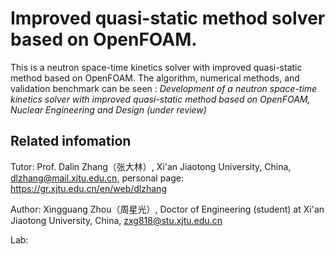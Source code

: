# Improved quasi-static method solver based on OpenFOAM.

This is a neutron space-time kinetics solver with improved quasi-static method based on OpenFOAM. The algorithm, numerical methods, and validation benchmark can be seen : *Development of a neutron space-time kinetics solver with improved quasi-static method based on OpenFOAM, Nuclear Engineering and Design (under review)*

## Related infomation
Tutor: Prof. Dalin Zhang（张大林）, Xi'an Jiaotong University, China, <dlzhang@mail.xjtu.edu.cn>, personal page: <https://gr.xjtu.edu.cn/en/web/dlzhang>

Author: Xingguang Zhou（周星光）, Doctor of Engineering (student) at Xi'an Jiaotong University, China, <zxg818@stu.xjtu.edu.cn>

Lab: 
